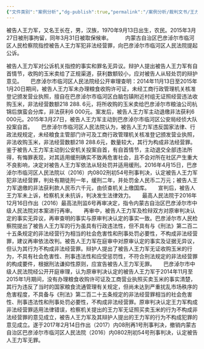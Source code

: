 ```yaml
---
{"文件类别":"案例分析","dg-publish":true,"permalink":"/案例分析/裁判文书/王力军非法经营案/","dgPassFrontmatter":true,"noteIcon":""}
---
```


被告人王力军，又名王长在，男，汉族，1970年9月13日出生，农民。2015年3月27日被刑事拘留，同年3月31日被取保候审。
　　
内蒙古自治区巴彦淖尔市临河区人民检察院指控被告人王力军犯非法经营罪，向巴彦淖尔市临河区人民法院提起公诉。

  被告人王力军对公诉机关指控的事实和罪名无异议。辩护人提出被告人王力军有自首情节，收购的玉米卖给了正规渠道，获利数额较小，应对被告人从轻处罚的辩护意见。
　
  巴彦淖尔市临河区人民法院经公开审理查明：2014年11月13日至2015年1月20日期间，被告人王力军未办理粮食收购许可证，未经工商行政管理机关核准登记颁发营业执照，擅自在巴彦淖尔市临河区白脑包镇附近村组无证照经营违法收购玉米，非法经营数额218 288. 6元，将所收购的玉米卖给巴彦淖尔市粮油公司杭锦后旗蛮会分库，非法获利6 000元。案发后，被告人王力军主动退缴非法获利6 000元。2015年3月27日，被告人王力军主动到巴彦淖尔市临河区公安局经侦大队投案自首。
　
  巴彦淖尔市临河区人民法院认为，被告人王力军违反国家法律、行政法规规定，未经粮食主管部门许可及工商行政管理机关核准登记颁发营业执照，非法收购玉米，非法经营数额218 288.6元，数量较大，其行为构成非法经营罪。鉴于被告人王力军主动到公安机关投案自首，有自首情节，主动退交全部违法所得，有悔罪表现，对其适用缓刑确实不致再危害社会，且不会对所在社区产生重大不良影响，决定对被告人王力军依法从轻处罚并适用缓刑。2016年4月15日，巴彦淖尔市临河区人民法院以（2016）内0802刑初54号刑事判决，认定被告人王力军犯非法经营罪，判处有期徒刑一年，缓刑二年，并处罚金人民币二万元；被告人王力军退缴的非法获利款人民币六千元，由侦查机关上缴国库。
　
  宣判后，被告人王力军未上诉，检察机关未抗诉，判决发生法律效力。
　
  最高人民法院于2016年12月16日作出（2016）最高法刑监6号再审决定，指令内蒙古自治区巴彦淖尔市中级人民法院对本案进行再审。
　
  再审中，被告人王力军及检辩双方对原审判决认定的事实无异议，再审查明的事实与原审判决认定的事实一致。巴彦淖尔市人民检察院提出了被告人王力军的行为虽具有行政违法性，但不具有与《刑法》第二百二十五条规定的非法经营行为相当的社会危害性和刑事处罚必要性，不构成非法经营罪，建议再审依法改判。被告人王力军在庭审中对原审认定的事实及证据无异议，但认为其行为不构成非法经营罪。辩护人提出了被告人王力军无证收购玉米的行为，不具有社会危害性、刑事违法性和应受惩罚性，不符合刑法规定的非法经营罪的构成要件，根据刑法谦抑性原则，应宣告被告人王力军无罪。
　
  巴彦淖尔市中级人民法院经公开开庭审理，认为原审判决认定的被告人王力军于2014年11月至2015年1月期间，没有办理粮食收购许可证及工商营业执照买卖玉米的事实清楚，其行为违反了当时的国家粮食流通管理有关规定，但尚未达到严重扰乱市场秩序的危害程度，不具备与《刑法》第二百二十五条规定的非法经营罪相当的社会危害性、刑事违法性和刑事处罚必要性，不构成非法经营罪。原审判决认定王力军构成非法经营罪适用法律错误，检察机关提出的王力军无证照买卖玉米的行为不构成非法经营罪的意见成立，被告人王力军及其辩护人提出的王力军的行为不构成犯罪的意见成立。遂于2017年2月14日作出（2017）内08刑再1号刑事判决，撤销内蒙古自治区巴彦淖尔市临河区人民法院（2016）内0802刑初54号刑事判决，认定被告人王力军无罪。
        